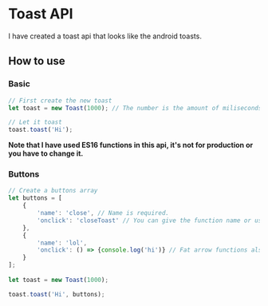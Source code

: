 # Toast API
I have created a toast api that looks like the android toasts.

## How to use
### Basic
```javascript
// First create the new toast
let toast = new Toast(1000); // The number is the amount of miliseconds the toast must be displayed.

// Let it toast
toast.toast('Hi');
```
**Note that I have used ES16 functions in this api, it's not for production or you have to change it.**

### Buttons
```javascript
// Create a buttons array
let buttons = [
	{
		'name': 'close', // Name is required.
		'onclick': 'closeToast' // You can give the function name or use 'closeToast' to give the command to close the toast.
	},
	{
		'name': 'lol',
		'onclick': () => {console.log('hi')} // Fat arrow functions also work.
	}
];
      
let toast = new Toast(1000);

toast.toast('Hi', buttons);
```
